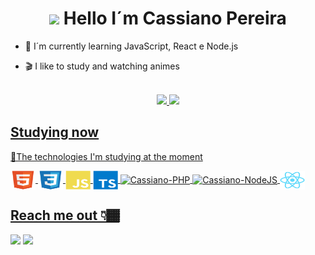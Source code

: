<h1 align="center">
<img src="https://media.giphy.com/media/hvRJCLFzcasrR4ia7z/giphy.gif" width ="28">
Hello I´m Cassiano Pereira
</h1>

- 🌱 I´m currently learning JavaScript, React e Node.js

- 🎬 I like to study and watching animes

<div align="center">
  <br />
  <a href="https://github.com/CassianoBraz">
  <img height="180em" src="https://github-readme-stats.vercel.app/api?username=CassianoBraz&show_icons=true&theme=dark&include_all_commits=true&count_private=true"/>
  <img height="180em" src="https://github-readme-stats.vercel.app/api/top-langs/?username=CassianoBraz&layout=compact&langs_count=7&theme=dark"/>
</div>
  
## Studying now
  
  📝The technologies I'm studying at the moment

</div>
<div style="display: inline_block">
  <img align="center" alt="Cassiano-HTML" height="30" width="40" src="https://raw.githubusercontent.com/devicons/devicon/master/icons/html5/html5-original.svg" />
  <img align="center" alt="Cassiano-CSS" height="30" width="40" src="https://raw.githubusercontent.com/devicons/devicon/master/icons/css3/css3-original.svg" />
  <img align="center" alt="Cassiano-Js" height="30" width="40" src="https://raw.githubusercontent.com/devicons/devicon/master/icons/javascript/javascript-plain.svg" />
  <img align="center" alt="Cassiano-Ts" height="30" width="40" src="https://raw.githubusercontent.com/devicons/devicon/master/icons/typescript/typescript-plain.svg" />
  <img align="center" alt="Cassiano-PHP" height="30" width="40" src="https://cdn.jsdelivr.net/gh/devicons/devicon/icons/php/php-original.svg" />
  <img align="center" alt="Cassiano-NodeJS" height="30" width="40" src="https://cdn.jsdelivr.net/gh/devicons/devicon/icons/nodejs/nodejs-original.svg" />
  <img align="center" alt="Cassiano-React" height="30" width="40" src="https://raw.githubusercontent.com/devicons/devicon/master/icons/react/react-original.svg" />
 </div>

## Reach me out 👇🏾

<div> 
  <a href="https://www.messenger.com/t/100004361349381" target="_blank"><img src="https://img.shields.io/badge/Messenger-00B2FF?style=for-the-badge&logo=messenger&logoColor=white"></a> 
  <a href="https://www.linkedin.com/in/cassiano-pereira-4b39a120b/" target="_blank"><img src="https://img.shields.io/badge/-LinkedIn-%230077B5?style=for-the-badge&logo=linkedin&logoColor=white" target="_blank"></a>  
</div>
